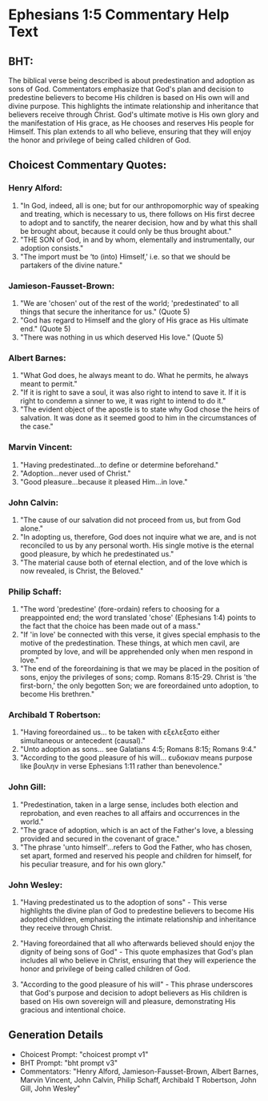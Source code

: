 # Ephesians 1:5 Commentary Help Text

## BHT:
The biblical verse being described is about predestination and adoption as sons of God. Commentators emphasize that God's plan and decision to predestine believers to become His children is based on His own will and divine purpose. This highlights the intimate relationship and inheritance that believers receive through Christ. God's ultimate motive is His own glory and the manifestation of His grace, as He chooses and reserves His people for Himself. This plan extends to all who believe, ensuring that they will enjoy the honor and privilege of being called children of God.

## Choicest Commentary Quotes:
### Henry Alford:
1. "In God, indeed, all is one; but for our anthropomorphic way of speaking and treating, which is necessary to us, there follows on His first decree to adopt and to sanctify, the nearer decision, how and by what this shall be brought about, because it could only be thus brought about."
2. "THE SON of God, in and by whom, elementally and instrumentally, our adoption consists."
3. "The import must be ‘to (into) Himself,' i.e. so that we should be partakers of the divine nature."

### Jamieson-Fausset-Brown:
1. "We are 'chosen' out of the rest of the world; 'predestinated' to all things that secure the inheritance for us." (Quote 5)
2. "God has regard to Himself and the glory of His grace as His ultimate end." (Quote 5)
3. "There was nothing in us which deserved His love." (Quote 5)

### Albert Barnes:
1. "What God does, he always meant to do. What he permits, he always meant to permit."
2. "If it is right to save a soul, it was also right to intend to save it. If it is right to condemn a sinner to we, it was right to intend to do it."
3. "The evident object of the apostle is to state why God chose the heirs of salvation. It was done as it seemed good to him in the circumstances of the case."

### Marvin Vincent:
1. "Having predestinated...to define or determine beforehand." 
2. "Adoption...never used of Christ." 
3. "Good pleasure...because it pleased Him...in love."

### John Calvin:
1. "The cause of our salvation did not proceed from us, but from God alone."
2. "In adopting us, therefore, God does not inquire what we are, and is not reconciled to us by any personal worth. His single motive is the eternal good pleasure, by which he predestinated us."
3. "The material cause both of eternal election, and of the love which is now revealed, is Christ, the Beloved."

### Philip Schaff:
1. "The word 'predestine' (fore-ordain) refers to choosing for a preappointed end; the word translated 'chose' (Ephesians 1:4) points to the fact that the choice has been made out of a mass." 
2. "If 'in love' be connected with this verse, it gives special emphasis to the motive of the predestination. These things, at which men cavil, are prompted by love, and will be apprehended only when men respond in love."
3. "The end of the foreordaining is that we may be placed in the position of sons, enjoy the privileges of sons; comp. Romans 8:15-29. Christ is 'the first-born,' the only begotten Son; we are foreordained unto adoption, to become His brethren."

### Archibald T Robertson:
1. "Having foreordained us... to be taken with εξελεξατο either simultaneous or antecedent (causal)." 
2. "Unto adoption as sons... see Galatians 4:5; Romans 8:15; Romans 9:4." 
3. "According to the good pleasure of his will... ευδοκιαν means purpose like βουλην in verse Ephesians 1:11 rather than benevolence."

### John Gill:
1. "Predestination, taken in a large sense, includes both election and reprobation, and even reaches to all affairs and occurrences in the world."
2. "The grace of adoption, which is an act of the Father's love, a blessing provided and secured in the covenant of grace."
3. "The phrase 'unto himself'...refers to God the Father, who has chosen, set apart, formed and reserved his people and children for himself, for his peculiar treasure, and for his own glory."

### John Wesley:
1. "Having predestinated us to the adoption of sons" - This verse highlights the divine plan of God to predestine believers to become His adopted children, emphasizing the intimate relationship and inheritance they receive through Christ.

2. "Having foreordained that all who afterwards believed should enjoy the dignity of being sons of God" - This quote emphasizes that God's plan includes all who believe in Christ, ensuring that they will experience the honor and privilege of being called children of God.

3. "According to the good pleasure of his will" - This phrase underscores that God's purpose and decision to adopt believers as His children is based on His own sovereign will and pleasure, demonstrating His gracious and intentional choice.


## Generation Details
- Choicest Prompt: "choicest prompt v1"
- BHT Prompt: "bht prompt v3"
- Commentators: "Henry Alford, Jamieson-Fausset-Brown, Albert Barnes, Marvin Vincent, John Calvin, Philip Schaff, Archibald T Robertson, John Gill, John Wesley"

